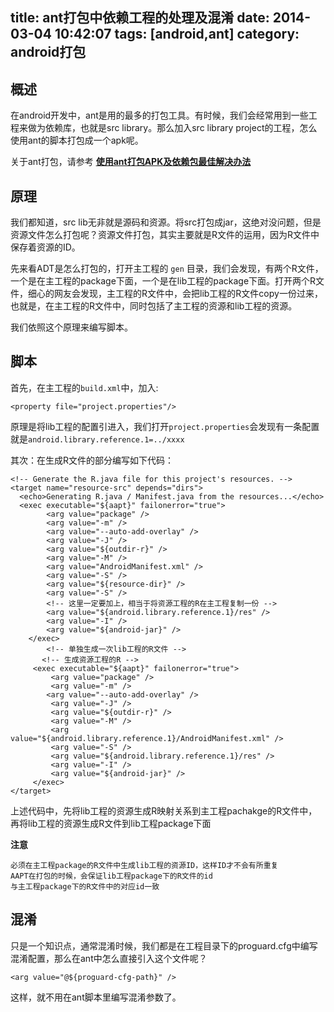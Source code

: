 title: ant打包中依赖工程的处理及混淆
date: 2014-03-04 10:42:07
tags: [android,ant]
category: android打包
---

## 概述 ##
在android开发中，ant是用的最多的打包工具。有时候，我们会经常用到一些工程来做为依赖库，也就是src library。那么加入src library project的工程，怎么使用ant的脚本打包成一个apk呢。

关于ant打包，请参考 **[使用ant打包APK及依赖包最佳解决办法](http://www.lephones.net/2014/10/13/ant-apk-with-lib/ "使用ant打包APK及依赖包最佳解决办法")**

## 原理 ##
我们都知道，src lib无非就是源码和资源。将src打包成jar，这绝对没问题，但是资源文件怎么打包呢？资源文件打包，其实主要就是R文件的运用，因为R文件中保存着资源的ID。

先来看ADT是怎么打包的，打开主工程的	`gen` 目录，我们会发现，有两个R文件，一个是在主工程的package下面，一个是在lib工程的package下面。打开两个R文件，细心的网友会发现，主工程的R文件中，会把lib工程的R文件copy一份过来，也就是，在主工程的R文件中，同时包括了主工程的资源和lib工程的资源。

我们依照这个原理来编写脚本。


## 脚本 ##
首先，在主工程的`build.xml`中，加入:
```
<property file="project.properties"/>
```
原理是将lib工程的配置引进入，我们打开`project.properties`会发现有一条配置就是`android.library.reference.1=../xxxx`

其次：在生成R文件的部分编写如下代码：
```
<!-- Generate the R.java file for this project's resources. -->  
<target name="resource-src" depends="dirs">  
  <echo>Generating R.java / Manifest.java from the resources...</echo> 
  <exec executable="${aapt}" failonerror="true">  
        <arg value="package" />  
        <arg value="-m" />  
    	<arg value="--auto-add-overlay" />
        <arg value="-J" />  
        <arg value="${outdir-r}" />  
        <arg value="-M" />  
        <arg value="AndroidManifest.xml" />  
        <arg value="-S" />  
        <arg value="${resource-dir}" />  
        <arg value="-S" />  
		<!-- 这里一定要加上，相当于将资源工程的R在主工程复制一份 -->
        <arg value="${android.library.reference.1}/res" /> 
        <arg value="-I" />  
        <arg value="${android-jar}" />  
    </exec>
		<!-- 单独生成一次lib工程的R文件 -->
	   <!-- 生成资源工程的R -->
     <exec executable="${aapt}" failonerror="true">  
         <arg value="package" />  
         <arg value="-m" /> 
     	<arg value="--auto-add-overlay" />
         <arg value="-J" />  
         <arg value="${outdir-r}" />  
         <arg value="-M" />  
         <arg value="${android.library.reference.1}/AndroidManifest.xml" />  
         <arg value="-S" />  
         <arg value="${android.library.reference.1}/res" />  
         <arg value="-I" />  
         <arg value="${android-jar}" />  
     </exec> 
</target> 
```

上述代码中，先将lib工程的资源生成R映射关系到主工程pachakge的R文件中，再将lib工程的资源生成R文件到lib工程package下面

**注意**

	必须在主工程package的R文件中生成lib工程的资源ID，这样ID才不会有所重复
	AAPT在打包的时候，会保证lib工程package下的R文件的id
	与主工程package下的R文件中的对应id一致

## 混淆 ##

只是一个知识点，通常混淆时候，我们都是在工程目录下的proguard.cfg中编写混淆配置，那么在ant中怎么直接引入这个文件呢？
```
<arg value="@${proguard-cfg-path}" />
```
这样，就不用在ant脚本里编写混淆参数了。